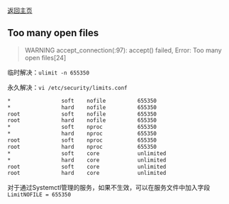 [返回主页](../../../README.md)

## Too many open files

> WARNING accept_connection(:97): accept() failed, Error: Too many open files[24]

临时解决：`ulimit -n 655350`

永久解决：`vi /etc/security/limits.conf`

```bash
*                soft    nofile          655350
*                hard    nofile          655350
root             soft    nofile          655350
root             hard    nofile          655350
*                soft    nproc           655350
*                hard    nproc           655350
root             soft    nproc           655350
root             hard    nproc           655350
*                soft    core            unlimited
*                hard    core            unlimited
root             soft    core            unlimited
root             hard    core            unlimited
```

对于通过Systemctl管理的服务，如果不生效，可以在服务文件中加入字段 `LimitNOFILE = 655350`